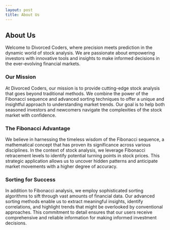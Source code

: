 ```yaml
---
layout: post
title: About Us
---
```


## About Us

Welcome to Divorced Coders, where precision meets prediction in the dynamic world of stock analysis. We are passionate about empowering investors with innovative tools and insights to make informed decisions in the ever-evolving financial markets.

### Our Mission

At Divorced Coders, our mission is to provide cutting-edge stock analysis that goes beyond traditional methods. We combine the power of the Fibonacci sequence and advanced sorting techniques to offer a unique and insightful approach to understanding market trends. Our goal is to help both seasoned investors and newcomers navigate the complexities of the stock market with confidence.

### The Fibonacci Advantage

We believe in harnessing the timeless wisdom of the Fibonacci sequence, a mathematical concept that has proven its significance across various disciplines. In the context of stock analysis, we leverage Fibonacci retracement levels to identify potential turning points in stock prices. This strategic application allows us to uncover hidden patterns and anticipate market movements with a higher degree of accuracy.

### Sorting for Success

In addition to Fibonacci analysis, we employ sophisticated sorting algorithms to sift through vast amounts of financial data. Our advanced sorting methods enable us to extract meaningful insights, identify correlations, and highlight trends that might be overlooked by conventional approaches. This commitment to detail ensures that our users receive comprehensive and reliable information for making informed investment decisions.